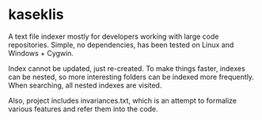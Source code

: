 # kaseklis
A text file indexer mostly for developers working with large code
repositories. Simple, no dependencies, has been tested on Linux and 
Windows + Cygwin. 

Index cannot be updated, just re-created. To make things faster, indexes
can be nested, so more interesting folders can be indexed more 
frequently. When searching, all nested indexes are visited.

Also, project includes invariances.txt, which is an attempt to formalize
various features and refer them into the code.